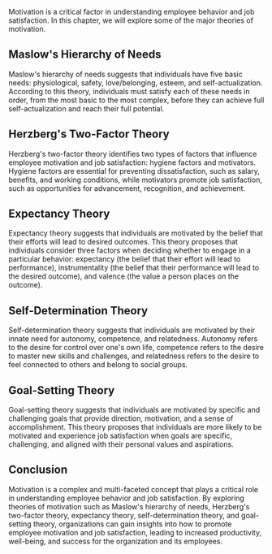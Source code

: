 
Motivation is a critical factor in understanding employee behavior and job satisfaction. In this chapter, we will explore some of the major theories of motivation.

Maslow's Hierarchy of Needs
---------------------------

Maslow's hierarchy of needs suggests that individuals have five basic needs: physiological, safety, love/belonging, esteem, and self-actualization. According to this theory, individuals must satisfy each of these needs in order, from the most basic to the most complex, before they can achieve full self-actualization and reach their full potential.

Herzberg's Two-Factor Theory
----------------------------

Herzberg's two-factor theory identifies two types of factors that influence employee motivation and job satisfaction: hygiene factors and motivators. Hygiene factors are essential for preventing dissatisfaction, such as salary, benefits, and working conditions, while motivators promote job satisfaction, such as opportunities for advancement, recognition, and achievement.

Expectancy Theory
-----------------

Expectancy theory suggests that individuals are motivated by the belief that their efforts will lead to desired outcomes. This theory proposes that individuals consider three factors when deciding whether to engage in a particular behavior: expectancy (the belief that their effort will lead to performance), instrumentality (the belief that their performance will lead to the desired outcome), and valence (the value a person places on the outcome).

Self-Determination Theory
-------------------------

Self-determination theory suggests that individuals are motivated by their innate need for autonomy, competence, and relatedness. Autonomy refers to the desire for control over one's own life, competence refers to the desire to master new skills and challenges, and relatedness refers to the desire to feel connected to others and belong to social groups.

Goal-Setting Theory
-------------------

Goal-setting theory suggests that individuals are motivated by specific and challenging goals that provide direction, motivation, and a sense of accomplishment. This theory proposes that individuals are more likely to be motivated and experience job satisfaction when goals are specific, challenging, and aligned with their personal values and aspirations.

Conclusion
----------

Motivation is a complex and multi-faceted concept that plays a critical role in understanding employee behavior and job satisfaction. By exploring theories of motivation such as Maslow's hierarchy of needs, Herzberg's two-factor theory, expectancy theory, self-determination theory, and goal-setting theory, organizations can gain insights into how to promote employee motivation and job satisfaction, leading to increased productivity, well-being, and success for the organization and its employees.
